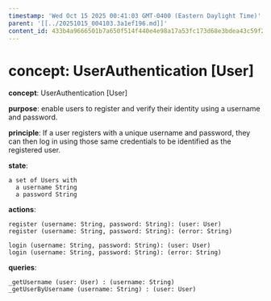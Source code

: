 ```yaml
---
timestamp: 'Wed Oct 15 2025 00:41:03 GMT-0400 (Eastern Daylight Time)'
parent: '[[../20251015_004103.3a1ef196.md]]'
content_id: 433b4a9666501b7a650f514f440e4e98a17a53fc173d68e3bdea43c59f233493
---
```


# concept: UserAuthentication \[User]

**concept**: UserAuthentication \[User]

**purpose**: enable users to register and verify their identity using a username and password.

**principle**: If a user registers with a unique username and password, they can then log in using those same credentials to be identified as the registered user.

**state**:

```
a set of Users with
  a username String
  a password String
```

**actions**:

```
register (username: String, password: String): (user: User)
register (username: String, password: String): (error: String)

login (username: String, password: String): (user: User)
login (username: String, password: String): (error: String)
```

**queries**:

```
_getUsername (user: User) : (username: String)
_getUserByUsername (username: String) : (user: User)
```
